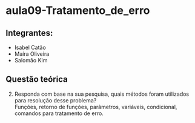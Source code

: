 # aula09-Tratamento_de_erro
## Integrantes:
- Isabel Catão
- Maíra Oliveira
- Salomão Kim

## Questão teórica
2. Responda com base na sua pesquisa, quais métodos foram utilizados para resolução desse problema?  
Funções, retorno de funções, parâmetros, variáveis, condicional, comandos para tratamento de erro. 
